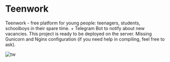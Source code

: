 # Teenwork
Teenwork - free platform for young people: teenagers, students, schoolboys in their spare time. + Telegram Bot to notify about new vacancies.
This project is ready to be deployed on the server. Missing Gunicorn and Nginx configuration (if you need help in compiling, feel free to ask).


![tw](https://user-images.githubusercontent.com/68155915/191241412-d1955127-7613-4609-aeef-ddb664540ae2.jpg)
